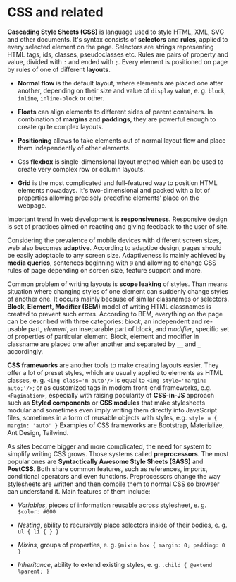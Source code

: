 # CSS and related

**Cascading Style Sheets (CSS)** is language used to style HTML, XML,
SVG and other documents. It's syntax consists of **selectors** and
**rules**, applied to every selected element on the page. Selectors are
strings representing HTML tags, ids, classes, pseudoclasses etc. Rules are
pairs of property and value, divided with `:` and ended with `;`. Every element is positioned on page by rules of one of
different **layouts**.

- **Normal flow** is the default layout, where elements are placed one
  after another, depending on their size and value of
  `display` value, e. g. `block`, `inline`, `inline-block` or other.

- **Floats** can align elements to different sides of parent containers.
  In combination of **margins** and **paddings**, they are powerful
  enough to create quite complex layouts.

- **Positioning** allows to take elements out of normal layout flow and
  place them independently of other elements.

- Css **flexbox** is single-dimensional layout method which can be used
  to create very complex row or column layouts.

- **Grid** is the most complicated and full-featured way to position HTML
  elements nowadays. It's two-dimensional and packed with a lot of
  properties allowing precisely predefine elements' place on the webpage.

Important trend in web development is **responsiveness**. Responsive
design is set of practices aimed on reacting and giving feedback to the
user of site.

Considering the prevalence of mobile devices with different screen sizes,
web also becomes **adaptive**. According to adaptibe design, pages
should be easily adoptable to any screen size. Adaptiveness is mainly
achieved by **media queries**, sentences beginning with `@` and allowing
to change CSS rules of page depending on screen size, feature support and more.

Common problem of writing layouts is **scope leaking** of styles. Than
means situation where changing styles of one element can suddenly change
styles of another one. It occurs mainly because of similar classnames or
selectors. **Block, Element, Modifier (BEM)** model of writing HTML
classnames is created to prevent such errors. According to BEM, everything
on the page can be described with three categories: _block_, an
independent and re-usable part, _element_, an inseparable part of
block, and _modifier_, specific set of properties of particular
element. Block, element and modifier in classname are placed one after
another and separated by `__` and `_` accordingly.

**CSS frameworks** are another tools to make creating layouts easier.
They offer a lot of preset styles, which are usually applied to elements as HTML classes,
e. g. `<img class='m-auto'/>` is equal to `<img style='margin: auto;'/>`;
or as customized tags in modern front-end frameworks, e.g. `<Pagination>`,
especially with raising popularity of **CSS-in-JS** approach such as **Styled components**
or **CSS modules** that make stylesheets modular and sometimes even imply writing them directly into JavaScript files,
sometimes in a form of reusable objects with styles, e.g. `style = { margin: 'auto' }`
Examples of CSS frameworks are Bootstrap, Materialize, Ant Design, Tailwind.

As sites become bigger and more complicated, the need for system to
simplify writing CSS grows. Those systems called **preprocessors**. The
most popular ones are **Syntactically Awesome Style Sheets (SASS)** and
**PostCSS**. Both share common features, such as references, imports,
conditional operators and even functions. Preprocessors change the way
stylesheets are written and then compile them to normal CSS so browser can
understand it. Main features of them include:

- _Variables_, pieces of information reusable across stylesheet, e. g. `$color: #000`

- _Nesting_, ability to recursively place selectors inside of their bodies, e. g. `ul { li { } }`

- _Mixins_, groups of properties, e. g. `@mixin box { margin: 0; padding: 0 }`

- _Inheritance_, ability to extend existing styles, e. g. `.child { @extend %parent; }`
